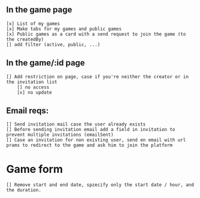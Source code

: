 ## In the game page

    [x] List of my games
    [x] Make tabs for my games and public games
    [x] Public games as a card with a send request to join the game (to the createdBy)
    [] add filter (active, public, ...)

## In the game/:id page

    [] Add restriction on page, case if you're neither the creator or in the invitation list
        [] no access
        [x] no update

## Email reqs:

    [] Send invitation mail case the user already exists
    [] Before sending invitation email add a field in invitation to prevent multiple invitations (emailSent)
    [] Case an invitation for non existing user, send en email with url prams to redirect to the game and ask him to join the platform

# Game form

    [] Remove start and end date, spzecify only the start date / hour, and the duration.
